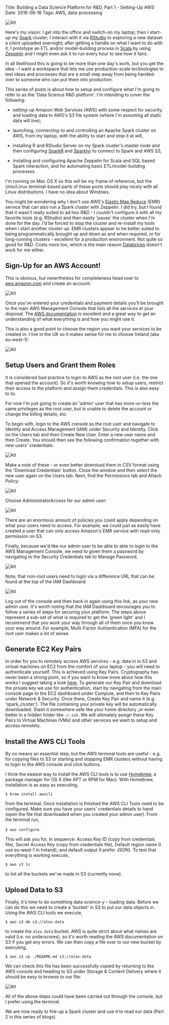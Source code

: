Title: Building a Data Science Platform for R&D, Part 1 - Setting-Up AWS
Date: 2016-08-16
Tags: AWS, data-processing

![Alt][8]

Here's my vision: I get into the office and switch-on my laptop; then I start-up my [Spark](https://spark.apache.org) cluster; I interact with it via [RStudio](https://www.rstudio.com) to exploring a new dataset a client uploaded overnight; after getting a handle on what I want to do with it, I prototype an ETL and/or model-building process in [Scala](http://www.scala-lang.org) by using [Zeppelin](http://zeppelin.apache.org) and I might even ask it to run every hour to see how it fairs.

In all likelihood this is going to be more than one day's work, but you get the idea - I want a workspace that lets me use production-scale technologies to test ideas and processes that are a small step away from being handed-over to someone who can put them into production.

This series of posts is about how to setup and configure what I'm going to refer to as the 'Data Science R&D platform'. I'm intending to cover the following:

* setting-up Amazon Web Services (AWS) with some respect for security, and loading data to AWS's S3 file system (where I'm assuming all static data will live);

* launching, connecting-to and controlling an Apache Spark cluster on AWS, from my laptop, with the ability to start and stop it at will,

* installing R and RStudio Server on my Spark cluster's master node and then configuring [SparkR](https://spark.apache.org/docs/latest/sparkr.html) and [Sparklyr](http://spark.rstudio.com/index.html) to connect to Spark and AWS S3,

* installing and configuring Apache Zeppelin for Scala and SQL based Spark interaction, and for automating basic ETL/model-building processes.

I'm running on Mac OS X so this will be my frame of reference, but the Unix/Linux terminal-based parts of these posts should play nicely with all Linux distributions. I have no idea about Windows.

You might be wondering why I don't use AWS's [Elastic Map Reduce](https://aws.amazon.com/emr/) (EMR) service that can also run a Spark cluster with Zeppelin. I did try, but I found that it wasn't really suited to ad hoc R&D - I couldn't configure it with all my favorite tools (e.g. RStudio) and then easily 'pause' the cluster when I'm done for the day. I'd be forced to stop the cluster and re-install my tools when I start another cluster up. EMR clusters appear to be better suited to being programmatically brought up and down as and when required, or for long-running clusters - excellent for a production environment. Not quite so good for R&D. Costs more too, which is the main reason [Databricks](https://databricks.com/) doesn't work for me either.

## Sign-Up for an AWS Account!

This is obvious, but nevertheless for completeness head over to [aws.amazon.com](https://aws.amazon.com/) and create an account:

![Alt][1]

Once you've entered your credentials and payment details you'll be brought to the main AWS Management Console that lists all the services at your disposal. The [AWS documentation](https://aws.amazon.com/documentation) is excellent and a great way to get an understanding of what everything is and how you might use it.

This is also a good point to choose the region you want your services to be created in. I live in the UK so it makes sense for me to choose Ireland (aka eu-west-1):

![Alt][0]


## Setup Users and Grant them Roles

It is considered bad practice to login to AWS as the root user (i.e. the one that opened the account). So it's worth knowing how to setup users, restrict their access to the platform and assign them credentials. This is also easy to to.

For now I'm just going to create an 'admin' user that has more-or-less the same privileges as the root user, but is unable to delete the account or change the billing details, etc.

To begin with, login to the AWS console as the root user and navigate to Identity and Access Management (IAM) under Security and Identity. Click on the Users tab and then Create New User. Enter a new user name and then Create. You should then see the following confirmation together with new users' credentials:

![Alt][2]

Make a note of these - or even better download them in CSV format using the 'Download Credentials' button. Close the window and then select the new user again on the Users tab. Next, find the Permissions tab and Attach Policy:

![Alt][3]

Choose AdministratorAccess for our admin user:

![Alt][4]

There are an enormous amount of policies you could apply depending on what your users need to access. For example, we could just as easily have created a user that can only access Amazon's EMR service with read-only permission on S3.

Finally, because we'd like our admin user to be able to able to login to the AWS Management Console, we need to given them a password by navigating to the Security Credentials tab to Manage Password.

![Alt][5]

Note, that non-root users need to login via a difference URL that can be found at the top of the IAM Dashboard:

![Alt][6]

Log out of the console and then back in again using this link, as your new admin user. It's worth noting that the IAM Dashboard encourages you to follow a series of steps for securing your platform. The steps above represent a sub-set of what is required to get the 'green light' and I recommend that you work your way through all of them once you know your way around. For example, Multi-Factor Authentication (MFA) for the root user makes a lot of sense.

## Generate EC2 Key Pairs

In order for you to remotely access AWS services - e.g. data in in S3 and virtual machines on EC2 from the comfort of your laptop - you will need to authenticate yourself. This is achieved using Key Pairs. Cryptography has never been a strong point, so if you want to know more about how this works I suggest taking a look [here](https://en.wikipedia.org/wiki/Public-key_cryptography). To generate our Key Pair and download the private key we use for authentication, start by navigating from the main console page to the EC2 dashboard under Compute, and then to Key Pairs under Network & Security. Once there, Create Key Pair and name it (e.g. 'spark_cluster'). The file containing your private key will be automatically downloaded. Stash it somewhere safe like your home directory ,or even better in a hidden folder like `~/.ssh`. We will ultimately assign these Key Pairs to Virtual Machines (VMs) and other services we want to setup and access remotely.

## Install the AWS CLI Tools

By no means an essential step, but the AWS terminal tools are useful - e.g. for copying files to S3 or starting and stopping EMR clusters without having to login to the AWS console and click buttons.

I think the easiest way to install the AWS CLI tools is to use [Homebrew](https://brew.sh), a package manager for OS X (like APT or RPM for Mac). With Homebrew, installation is as easy as executing,

`$ brew install awscli`

from the terminal. Once installation is finished the AWS CLI Tools need to be configured. Make sure you have your users' credentials details to hand (open the file that downloaded when you created your admin user). From the terminal run,

`$ aws configure`.

This will ask you for, in sequence: Access Key ID (copy from credentials file), Secret Access Key (copy from credentials file), Default region name (I use eu-west-1 in Ireland), and default output (I prefer JSON). To test that everything is working execute,

`$ aws s3 ls`

to list all the buckets we've made in S3 (currently none).

## Upload Data to S3

Finally, it's time to do something data science-y - loading data. Before we can do this we need to create a 'bucket' in S3 to put our data objects in. Using the AWS CLI tools we execute,

`$ aws s3 mb s3://alex.data`

to create the `alex.data` bucket. AWS is quite strict about what names are valid (i.e. no underscores), so it's worth reading the AWS documentation on S3 if you get any errors. We can then copy a file over to our new bucket by executing,

`$ aws s3 cp ./README.md s3://alex.data`

We can check this file has been successfully copied by returning to the AWS console and heading to S3 under Storage & Content Delivery where it should be easy to browse to our file:

![Alt][7]

All of the above steps could have been carried out through the console, but I prefer using the terminal.

We are now ready to fire-up a Spark cluster and use it to read our data (Part 2 in this series of blogs).

[0]: {static}/images/data_science/data_science_platform_pt1/0_region.png "Region"

[1]: {static}/images/data_science/data_science_platform_pt1/1_aws_create_account.png "AWS"

[2]: {static}/images/data_science/data_science_platform_pt1/3_user_credentials.png "User Credentials"

[3]: {static}/images/data_science/data_science_platform_pt1/4_attach_policy.png "AttachPolicy"

[4]: {static}/images/data_science/data_science_platform_pt1/5_admin_rights_policy.png "AdminAccess"

[5]: {static}/images/data_science/data_science_platform_pt1/6_create_user_password.png "Password"

[6]: {static}/images/data_science/data_science_platform_pt1/7_user_login_link.png "UserLogin"

[7]: {static}/images/data_science/data_science_platform_pt1/8_S3.png "S3"

[8]: {static}/images/data_science/data_science_platform_pt1/aws.png "AWS"
